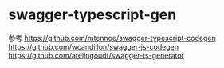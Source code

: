 # swagger-typescript-gen
参考
https://github.com/mtennoe/swagger-typescript-codegen
https://github.com/wcandillon/swagger-js-codegen
https://github.com/areijngoudt/swagger-ts-generator
